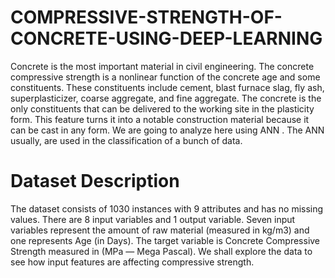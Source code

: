 # COMPRESSIVE-STRENGTH-OF-CONCRETE-USING-DEEP-LEARNING

Concrete is the most important material in civil engineering. The concrete compressive strength is a
nonlinear function of the concrete age and some constituents. These constituents include cement, blast
furnace slag, fly ash, superplasticizer, coarse aggregate, and fine aggregate. The concrete is the only
constituents that can be delivered to the working site in the plasticity form. This feature turns it into a notable
construction material because it can be cast in any form. We are going to analyze here using ANN . The ANN
usually, are used in the classification of a bunch of data.

# **Dataset Description**
The dataset consists of 1030 instances with 9 attributes and has no missing values. There are 8 input
variables and 1 output variable. Seven input variables represent the amount of raw material (measured in
kg/m3) and one represents Age (in Days). The target variable is Concrete Compressive Strength measured in
(MPa — Mega Pascal). We shall explore the data to see how input features are affecting compressive
strength.
